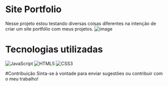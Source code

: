 # Site Portfolio
Nesse projeto estou testando diversas coisas diferentes na intenção de criar um site portfólio com meus projetos.
![image](https://user-images.githubusercontent.com/116853508/225956562-926cef0f-4a82-4ab5-9788-d2fff833b88e.png)

# Tecnologias utilizadas
![JavaScript](https://img.shields.io/badge/javascript-%23323330.svg?style=for-the-badge&logo=javascript&logoColor=%23F7DF1E)
![HTML5](https://img.shields.io/badge/html5-%23E34F26.svg?style=for-the-badge&logo=html5&logoColor=white)
![CSS3](https://img.shields.io/badge/css3-%231572B6.svg?style=for-the-badge&logo=css3&logoColor=white)

#Contribuição
Sinta-se à vontade para enviar sugestões ou contribuir com o meu trabalho!
